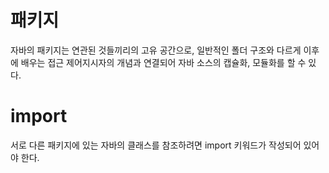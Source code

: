 # 패키지

자바의 패키지는 연관된 것들끼리의 고유 공간으로, 일반적인 폴더 구조와 다르게 이후에 배우는 접근 제어지시자의 개념과 연결되어 자바 소스의 캡슐화, 모듈화를 할 수 있다.

# import

서로 다른 패키지에 있는 자바의 클래스를 참조하려면 import 키워드가 작성되어 있어야 한다.

